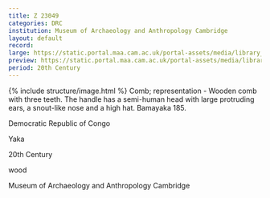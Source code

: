 ```yaml
---
title: Z 23049
categories: DRC
institution: Museum of Archaeology and Anthropology Cambridge
layout: default
record:
large: https://static.portal.maa.cam.ac.uk/portal-assets/media/library_images/web/664830_Z_23049_002.png
preview: https://static.portal.maa.cam.ac.uk/portal-assets/media/library_images/thumbnail/664830_Z_23049_002.png
period: 20th Century
---
```

{% include structure/image.html %}
Comb; representation - Wooden comb with three teeth. The handle has a semi-human head with large protruding ears, a snout-like nose and a high hat. Bamayaka 185.

Democratic Republic of Congo

Yaka

20th Century

wood

Museum of Archaeology and Anthropology Cambridge
